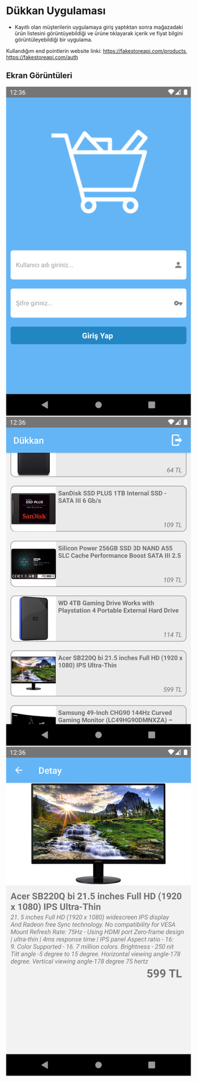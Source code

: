 # Dükkan Uygulaması

- Kayıtlı olan müşterilerin uygulamaya giriş yaptıktan sonra mağazadaki ürün listesini görüntüyebildiği ve ürüne tıklayarak içerik ve fiyat bilgini görüntüleyebildiği bir uygulama. 


Kullandığım end pointlerin website linki: https://fakestoreapi.com/products, https://fakestoreapi.com/auth

## Ekran Görüntüleri

![Uygulama Ekran Görüntüsü](https://github.com/keremerguner/DukkanAPP/blob/main/src/assets/images/first.png?raw=true)
![Uygulama Ekran Görüntüsü](https://github.com/keremerguner/DukkanAPP/blob/main/src/assets/images/second.png?raw=true)
![Uygulama Ekran Görüntüsü](https://github.com/keremerguner/DukkanAPP/blob/main/src/assets/images/third.png?raw=true)
